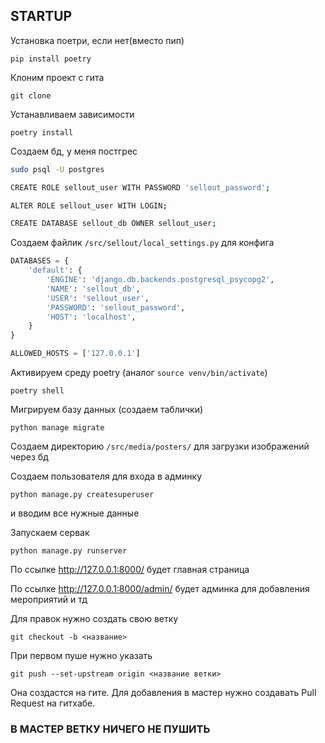 ## STARTUP

Установка поетри, если нет(вместо пип)

`pip install poetry`

Клоним проект с гита

`git clone`

Устанавливаем зависимости

`poetry install`

Создаем бд, у меня постгрес

```bash
sudo psql -U postgres

CREATE ROLE sellout_user WITH PASSWORD 'sellout_password';

ALTER ROLE sellout_user WITH LOGIN;

CREATE DATABASE sellout_db OWNER sellout_user;
```

Создаем файлик `/src/sellout/local_settings.py` для конфига

```python
DATABASES = {
    'default': {
        'ENGINE': 'django.db.backends.postgresql_psycopg2',
        'NAME': 'sellout_db',
        'USER': 'sellout_user',
        'PASSWORD': 'sellout_password',
        'HOST': 'localhost',
    }
}

ALLOWED_HOSTS = ['127.0.0.1']
```

Активируем среду poetry (аналог `source venv/bin/activate`)

`poetry shell`

Мигрируем базу данных (создаем таблички)

`python manage migrate`

Создаем директорию `/src/media/posters/` для загрузки изображений через бд

Создаем пользователя для входа в админку

`python manage.py createsuperuser`

и вводим все нужные данные

Запускаем сервак

`python manage.py runserver`

По ссылке http://127.0.0.1:8000/ будет главная страница

По ссылке http://127.0.0.1:8000/admin/ будет админка для добавления мероприятий и тд

Для правок нужно создать свою ветку

`git checkout -b <название>`

При первом пуше нужно указать

`git push --set-upstream origin <название ветки>`

Она создастся на гите. Для добавления в мастер нужно создавать Pull Request на гитхабе.

### В МАСТЕР ВЕТКУ НИЧЕГО НЕ ПУШИТЬ

